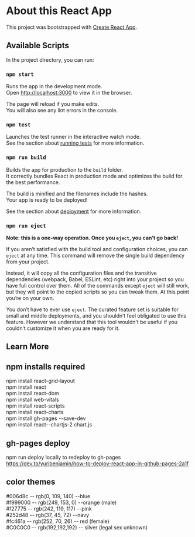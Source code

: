 # About this React App

This project was bootstrapped with [Create React App](https://github.com/facebook/create-react-app).

## Available Scripts

In the project directory, you can run:

### `npm start`

Runs the app in the development mode.\
Open [http://localhost:3000](http://localhost:3000) to view it in the browser.

The page will reload if you make edits.\
You will also see any lint errors in the console.

### `npm test`

Launches the test runner in the interactive watch mode.\
See the section about [running tests](https://facebook.github.io/create-react-app/docs/running-tests) for more information.

### `npm run build`

Builds the app for production to the `build` folder.\
It correctly bundles React in production mode and optimizes the build for the best performance.

The build is minified and the filenames include the hashes.\
Your app is ready to be deployed!

See the section about [deployment](https://facebook.github.io/create-react-app/docs/deployment) for more information.

### `npm run eject`

**Note: this is a one-way operation. Once you `eject`, you can’t go back!**

If you aren’t satisfied with the build tool and configuration choices, you can `eject` at any time. This command will remove the single build dependency from your project.

Instead, it will copy all the configuration files and the transitive dependencies (webpack, Babel, ESLint, etc) right into your project so you have full control over them. All of the commands except `eject` will still work, but they will point to the copied scripts so you can tweak them. At this point you’re on your own.

You don’t have to ever use `eject`. The curated feature set is suitable for small and middle deployments, and you shouldn’t feel obligated to use this feature. However we understand that this tool wouldn’t be useful if you couldn’t customize it when you are ready for it.

## Learn More

## npm installs required
npm install react-grid-layout\
npm install react\
npm install react-dom\
npm install web-vitals\
npm install react-scripts\
npm install react-charts\
npm install gh-pages --save-dev\
npm install react--chartjs-2 chart.js

## gh-pages deploy
npm run deploy locally to redeploy to gh-pages\
https://dev.to/yuribenjamin/how-to-deploy-react-app-in-github-pages-2a1f

## color themes
#006d8c -- rgb(0, 109, 140) --blue\
#f999000 -- rgb(249, 153, 0) --orange (male)\
#f27775 -- rgb(242, 119, 117) --pink\
#252d48 -- rgb(37, 45, 72) --navy\
#fc461a -- rgb(252, 70, 26) -- red (female)\
#C0C0C0 -- rgb(192,192,192) -- silver (legal sex unknown)
